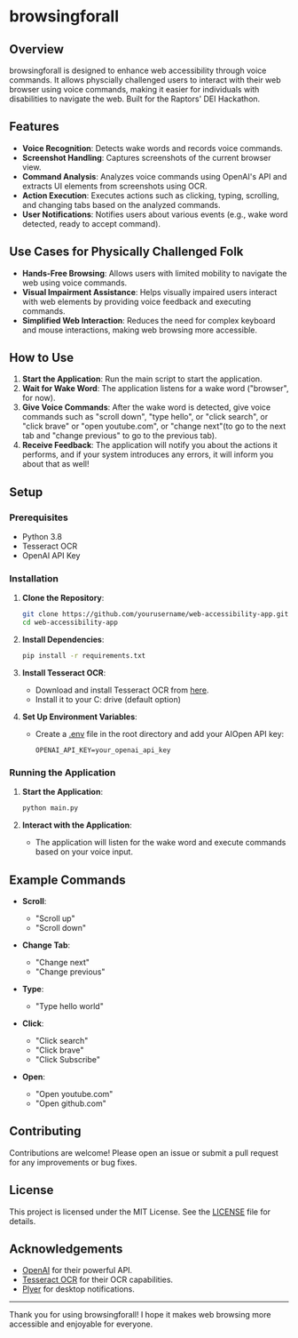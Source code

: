 # browsingforall

## Overview

browsingforall is designed to enhance web accessibility through voice commands. It allows physcially challenged users to interact with their web browser using voice commands, making it easier for individuals with disabilities to navigate the web. Built for the Raptors' DEI Hackathon.

## Features

- **Voice Recognition**: Detects wake words and records voice commands.
- **Screenshot Handling**: Captures screenshots of the current browser view.
- **Command Analysis**: Analyzes voice commands using OpenAI's API and extracts UI elements from screenshots using OCR.
- **Action Execution**: Executes actions such as clicking, typing, scrolling, and changing tabs based on the analyzed commands.
- **User Notifications**: Notifies users about various events (e.g., wake word detected, ready to accept command).

## Use Cases for Physically Challenged Folk

- **Hands-Free Browsing**: Allows users with limited mobility to navigate the web using voice commands.
- **Visual Impairment Assistance**: Helps visually impaired users interact with web elements by providing voice feedback and executing commands.
- **Simplified Web Interaction**: Reduces the need for complex keyboard and mouse interactions, making web browsing more accessible.

## How to Use

1. **Start the Application**: Run the main script to start the application.
2. **Wait for Wake Word**: The application listens for a wake word ("browser", for now).
3. **Give Voice Commands**: After the wake word is detected, give voice commands such as "scroll down", "type hello", or "click search", or "click brave" or "open youtube.com", or "change next"(to go to the next tab and "change previous" to go to the previous tab).
4. **Receive Feedback**: The application will notify you about the actions it performs, and if your system introduces any errors, it will inform you about that as well!

## Setup

### Prerequisites

- Python 3.8
- Tesseract OCR
- OpenAI API Key

### Installation

1. **Clone the Repository**:
    ```sh
    git clone https://github.com/yourusername/web-accessibility-app.git
    cd web-accessibility-app
    ```

2. **Install Dependencies**:
    ```sh
    pip install -r requirements.txt
    ```

3. **Install Tesseract OCR**:
    - Download and install Tesseract OCR from [here](https://github.com/tesseract-ocr/tesseract).
    - Install it to your C: drive (default option)

4. **Set Up Environment Variables**:
    - Create a [.env](http://_vscodecontentref_/2) file in the root directory and add your AIOpen API key:
      ```env
      OPENAI_API_KEY=your_openai_api_key
      ```

### Running the Application

1. **Start the Application**:
    ```sh
    python main.py
    ```

2. **Interact with the Application**:
    - The application will listen for the wake word and execute commands based on your voice input.

## Example Commands

- **Scroll**:
  - "Scroll up"
  - "Scroll down"

- **Change Tab**:
  - "Change next"
  - "Change previous"

- **Type**:
  - "Type hello world"

- **Click**:
  - "Click search"
  - "Click brave"
  - "Click Subscribe"

- **Open**:
  - "Open youtube.com"
  - "Open github.com"



## Contributing

Contributions are welcome! Please open an issue or submit a pull request for any improvements or bug fixes.

## License

This project is licensed under the MIT License. See the [LICENSE](http://_vscodecontentref_/3) file for details.

## Acknowledgements

- [OpenAI](https://openai.com/) for their powerful API.
- [Tesseract OCR](https://github.com/tesseract-ocr/tesseract) for their OCR capabilities.
- [Plyer](https://github.com/kivy/plyer) for desktop notifications.

---

Thank you for using browsingforall! I hope it makes web browsing more accessible and enjoyable for everyone.